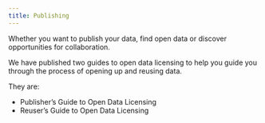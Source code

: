 ```yaml
---
title: Publishing
---
```


Whether you want to publish your data, find open data or discover opportunities for collaboration.

We have published two guides to open data licensing to help you guide you through the process of opening up and reusing data.

They are:
* Publisher’s Guide to Open Data Licensing
* Reuser’s Guide to Open Data Licensing
